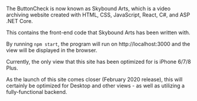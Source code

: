 The ButtonCheck is now known as Skybound Arts, which is a video archiving website created with HTML, CSS, JavaScript, React, C#, and ASP .NET Core.

This contains the front-end code that Skybound Arts has been written with.

By running `npm start`, the program will run on http://localhost:3000 and the view will be displayed in the browser.

Currently, the only view that this site has been optimized for is iPhone 6/7/8 Plus.

As the launch of this site comes closer (February 2020 release), this will certainly be
optimized for Desktop and other views - as well as utilizing a fully-functional backend.
